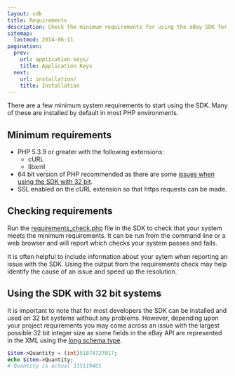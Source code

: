 ```yaml
---
layout: sdk
title: Requirements
description: Check the minimum requirements for using the eBay SDK for PHP.
sitemap:
  lastmod: 2014-06-11
pagination:
  prev:
    url: application-keys/
    title: Application Keys
  next:
    url: installation/
    title: Installation
---
```

There are a few minimum system requirements to start using the SDK. Many of these are installed by default in most PHP environments.

## Minimum requirements

  - PHP 5.3.9 or greater with the following extensions:
    - cURL
    - libxml
  - 64 bit version of PHP recommended as there are some [issues when using the SDK with 32 bit](/sdk/guides/requirements/#issues).
  - SSL enabled on the cURL extension so that https requests can be made.

## Checking requirements

Run the [requirements_check.php](https://github.com/davidtsadler/ebay-sdk/blob/master/requirements_check.php) file in the SDK to check that your system meets the minimum requirements. It can be run from the command line or a web browser and will report which checks your system passes and fails.

It is often helpful to include information about your sytem when reporting an issue with the SDK. Using the output from the requirements check may help identify the cause of an issue and speed up the resolution.

## <a id="issues"> </a> Using the SDK with 32 bit systems

It is important to note that for most developers the SDK can be installed and used on 32 bit systems without any problems. However, depending upon your project requirements you may come across an issue with the largest possible 32 bit integer size as some fields in the eBay API are represented in the XML using the [long schema type](http://www.w3.org/TR/xmlschema-2/#long).

```php
$item->Quantity = (int)51874727017;
echo $item->Quantity;
# Quantity is actual 335119465
```
